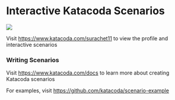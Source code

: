 # Interactive Katacoda Scenarios

[![](http://shields.katacoda.com/katacoda/surachet11/count.svg)](https://www.katacoda.com/surachet11 "Get your profile on Katacoda.com")

Visit https://www.katacoda.com/surachet11 to view the profile and interactive scenarios

### Writing Scenarios
Visit https://www.katacoda.com/docs to learn more about creating Katacoda scenarios

For examples, visit https://github.com/katacoda/scenario-example
